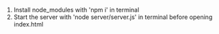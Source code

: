 1. Install node_modules with 'npm i' in terminal
2. Start the server with 'node server/server.js' in terminal before opening index.html
